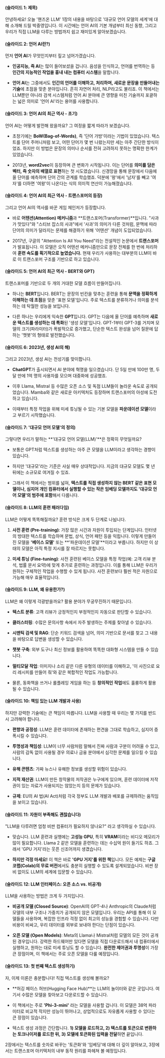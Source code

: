 #### **(슬라이드 1: 제목)**

안녕하세요! 오늘 '핸즈온 LLM' 1장의 내용을 바탕으로 '대규모 언어 모델의 세계'에 대해 소개해 드릴 박중영입니다. 이 시간에는 언어 AI의 기본 개념부터 최신 동향, 그리고 우리가 직접 LLM을 다루는 방법까지 쉽고 재미있게 알아보겠습니다.

#### **(슬라이드 2: 언어 AI란?)**

먼저 **언어 AI**가 무엇인지부터 짚고 넘어가겠습니다.

- **인공지능, 즉 AI**는 많이 들어보셨을 겁니다. 음성을 인식하고, 언어를 번역하는 등 **인간의 지능적인 작업을 흉내 내는 컴퓨터 시스템**을 말합니다.
    
- **언어 AI**는 그중에서도 **인간의 언어를 이해하고, 처리하며, 새로운 문장을 만들어내는 기술**에 초점을 맞춘 분야입니다. 흔히 자연어 처리, NLP라고도 불리죠. 이 책에서는 LLM뿐만 아니라 검색 시스템처럼 언어 AI 분야에 큰 영향을 미친 기술까지 포괄하는 넓은 의미로 '언어 AI'라는 용어를 사용합니다.
    

#### **(슬라이드 3: 언어 AI의 최근 역사 - 초기)**

언어 AI는 어떻게 발전해 왔을까요? 그 여정을 짧게 따라가 보겠습니다.

- 초창기에는 **BoW(Bag-of-Words)**, 즉 '단어 가방'이라는 기법이 있었습니다. 텍스트를 단어 주머니처럼 보고, 어떤 단어가 몇 번 나왔는지만 세는 아주 간단한 방식이었죠. 하지만 이 방법은 문장의 의미나 순서를 전혀 고려하지 못하는 명확한 한계가 있었습니다.
    
- 2013년, **word2vec**이 등장하며 큰 변화가 시작됩니다. 이는 단어를 **의미를 담은 벡터, 즉 숫자의 배열로 표현**하는 첫 시도였습니다. 신경망을 통해 문장에서 다음에 올 단어를 예측하며 단어 간의 관계를 학습했죠. 덕분에 '왕'에서 '남자'를 빼고 '여자'를 더하면 '여왕'이 나온다는 식의 의미적 연산이 가능해졌습니다.
    

#### **(슬라이드 4: 언어 AI의 최근 역사 - 트랜스포머의 등장)**

그리고 언어 AI의 역사를 바꾼 게임 체인저가 등장합니다.

- 바로 **어텐션(Attention) 메커니즘**과 **트랜스포머(Transformer)**입니다. "사과가 맛있다"와 "스티브 잡스의 사과"에서 '사과'의 의미가 다른 것처럼, 문맥에 따라 단어의 의미가 달라지는 문제를 해결하기 위해 '어텐션' 개념이 도입되었습니다.
    
- 2017년, 구글의 "Attention Is All You Need"라는 전설적인 논문에서 **트랜스포머**가 발표됩니다. 이 모델은 오직 어텐션 메커니즘만으로 문장 전체를 한 번에 처리하여 **훈련 속도를 획기적으로 높였습니다.** 현재 우리가 사용하는 대부분의 LLM이 바로 이 트랜스포머 구조를 기반으로 하고 있습니다.
    

#### **(슬라이드 5: 언어 AI의 최근 역사 - BERT와 GPT)**

트랜스포머를 기반으로 두 개의 거대한 모델 흐름이 만들어집니다.

- 하나는 **BERT**입니다. BERT는 문장의 빈칸을 맞추는 훈련을 통해 **문맥을 정확하게 이해하는 데 초점**을 맞춘 '표현 모델'입니다. 주로 텍스트를 분류하거나 의미를 분석하는 데 탁월한 성능을 보입니다.
    
- 다른 하나는 우리에게 익숙한 **GPT**입니다. GPT는 다음에 올 단어를 예측하며 **새로운 텍스트를 생성하는 데 특화**된 '생성 모델'입니다. GPT-1부터 GPT-3를 거치며 모델의 크기(파라미터)가 폭발적으로 증가했고, 단순한 텍스트 완성을 넘어 질문에 답하는 '챗봇'의 형태로 발전했습니다.
    

#### **(슬라이드 6: 2023년, 생성 AI의 해)**

그리고 2023년, 생성 AI는 전성기를 맞이합니다.

- **ChatGPT**가 출시되면서 AI 분야에 혁명을 일으켰습니다. 단 5일 만에 100만 명, 두 달 만에 1억 명의 사용자를 모으며 대중화에 성공했죠.
    
- 이후 Llama, Mistral 등 수많은 오픈 소스 및 독점 LLM들이 놀라운 속도로 공개되었습니다. Mamba와 같은 새로운 아키텍처도 등장하며 트랜스포머의 아성에 도전하고 있습니다.
    
- 이때부터 특정 작업을 위해 미세 튜닝될 수 있는 기본 모델을 **파운데이션 모델**이라고 부르기 시작했습니다.
    

#### **(슬라이드 7: '대규모 언어 모델'의 정의)**

그렇다면 우리가 말하는 **'대규모 언어 모델(LLM)'**은 정확히 무엇일까요?

- 보통은 GPT처럼 텍스트를 생성하는 아주 큰 모델을 LLM이라고 생각하는 경향이 있습니다.
    
- 하지만 '대규모'라는 기준은 사실 매우 상대적입니다. 지금의 대규모 모델도 몇 년 뒤에는 소규모로 여겨질 수 있죠.
    
- 그래서 이 책에서는 범위를 넓혀, **텍스트를 직접 생성하지 않는 BERT 같은 표현 모델이나, 심지어 개인 컴퓨터에서 실행할 수 있는 작은 임베딩 모델까지도 '대규모 언어 모델'의 범주에 포함**해서 다룹니다.
    

#### **(슬라이드 8: LLM의 훈련 패러다임)**

LLM은 어떻게 똑똑해질까요? 훈련 방식은 크게 두 단계로 나뉩니다.

1. **사전 훈련 (Pre-training)**: 가장 많은 시간과 자원이 투입되는 단계입니다. 인터넷의 방대한 텍스트를 학습하며 문법, 상식, 언어 패턴 등을 익힙니다. 이렇게 만들어진 모델을 **'베이스 모델'** 또는 **'파운데이션 모델'**이라고 부릅니다. 하지만 이 상태의 모델은 아직 특정 지시를 잘 따르지는 못합니다.
    
2. **미세 튜닝 (Fine-tuning)**: 사전 훈련된 베이스 모델을 특정 작업(예: 고객 리뷰 분석, 법률 문서 요약)에 맞게 추가로 훈련하는 과정입니다. 이를 통해 LLM은 우리가 원하는 구체적인 작업을 수행할 수 있게 됩니다. 사전 훈련보다 훨씬 적은 자원으로 가능해 매우 효율적입니다.
    

#### **(슬라이드 9: LLM, 왜 유용한가?)**

LLM은 왜 이렇게 각광받을까요? 활용 분야가 무궁무진하기 때문입니다.

- **텍스트 분류**: 고객 리뷰가 긍정적인지 부정적인지 자동으로 판단할 수 있습니다.
    
- **클러스터링**: 수많은 문의사항 속에서 자주 발생하는 주제를 찾아낼 수 있습니다.
    
- **시맨틱 검색 및 RAG**: 단순 키워드 검색을 넘어, 의미 기반으로 문서를 찾고 그 내용을 바탕으로 답변을 생성할 수 있습니다.
    
- **챗봇 구축**: 외부 도구나 최신 정보를 활용하여 똑똑한 대화형 시스템을 만들 수 있습니다.
    
- **멀티모달 작업**: 이미지나 소리 같은 다른 유형의 데이터를 이해하고, '이 사진으로 요리 레시피를 만들어 줘'와 같은 복합적인 작업도 가능합니다.
    
- 물론, 동화책을 쓰거나 롤플레잉 게임을 하는 등 **창의적인 작업**에도 훌륭하게 활용될 수 있습니다.
    

#### **(슬라이드 10: 책임 있는 LLM 개발과 사용)**

하지만 강력한 기술에는 큰 책임이 따릅니다. LLM을 사용할 때 우리는 몇 가지를 반드시 고려해야 합니다.

- **편향과 공정성**: LLM은 훈련 데이터에 존재하는 편견을 그대로 학습하고, 심지어 증폭시킬 수 있습니다.
    
- **투명성과 책임성**: LLM이 너무 사람처럼 말해서 진짜 사람과 구분이 어려울 수 있고, 사람의 감독 없이 사용될 경우 의료나 금융 분야에서 심각한 문제를 일으킬 수 있습니다.
    
- **유해 콘텐츠**: 가짜 뉴스나 유해한 정보를 생성할 위험이 있습니다.
    
- **지적 재산권**: LLM이 만든 창작물의 저작권은 누구에게 있으며, 훈련 데이터에 저작권이 있는 자료가 사용되지는 않았는지 등의 문제가 있습니다.
    
- **규제**: EU의 AI 법(AI Act)처럼 각국 정부도 LLM 개발과 배포를 규제하려는 움직임을 보이고 있습니다.
    

#### **(슬라이드 11: 자원이 부족해도 괜찮습니다)**

"LLM을 다루려면 엄청 비싼 컴퓨터가 필요하지 않나요?" 라고 생각하실 수 있습니다.

- 맞습니다. LLM 훈련과 실행에는 **고성능 GPU**, 특히 **VRAM**이라는 비디오 메모리가 많이 필요합니다. Llama 2 같은 모델을 훈련하는 데는 수십억 원이 들기도 하죠. 그래서 'GPU 거지'라는 웃픈 신조어까지 생겼습니다.
    
- **하지만 걱정 마세요!** 이 책은 바로 **'GPU 거지'를 위한 책**입니다. 모든 예제는 **구글 코랩(Colab)의 무료 버전**에서도 충분히 실행할 수 있도록 설계되었습니다. 비싼 장비 없이도 LLM의 세계에 입문할 수 있습니다.
    

#### **(슬라이드 12: LLM 인터페이스: 오픈 소스 vs. 비공개)**

LLM을 사용하는 방법은 크게 두 가지입니다.

- **비공개 모델 (Closed Source)**: OpenAI의 GPT-4나 Anthropic의 Claude처럼 모델의 내부 구조나 가중치가 공개되지 않은 모델입니다. 우리는 API를 통해 이 모델들을 사용하며, 복잡한 인프라 걱정 없이 최고의 성능을 경험할 수 있습니다. 다만 비용이 비싸고, 우리 데이터를 외부로 보내야 한다는 단점이 있습니다.
    
- **오픈 모델 (Open Models)**: Meta의 Llama나 Mistral처럼 모델의 모든 것이 공개된 경우입니다. 강력한 하드웨어만 있다면 모델을 직접 다운로드해서 내 컴퓨터에서 실행하고, 원하는 대로 미세 튜닝도 할 수 있습니다. **완전한 제어권과 투명성**이 가장 큰 장점이며, 이 책에서는 주로 오픈 모델을 다룰 예정입니다.
    

#### **(슬라이드 13: 첫 번째 텍스트 생성하기)**

자, 이제 이론은 충분합니다! 직접 텍스트를 생성해 볼까요?

- **허깅 페이스 허브(Hugging Face Hub)**는 LLM의 놀이터와 같은 곳입니다. 여기서 수많은 모델을 찾아보고 다운로드할 수 있습니다.
    
- 이 책에서는 주로 **'Phi-3-mini'** 라는 모델을 사용할 겁니다. 이 모델은 38억 파라미터로 비교적 작지만 성능이 뛰어나고, 상업적으로도 자유롭게 사용할 수 있다는 큰 장점이 있습니다.
    
- 텍스트 생성 과정은 간단합니다. **1) 모델을 로드하고, 2) 텍스트를 토큰으로 변환하는 토크나이저를 로드한 뒤, 3) 모델에 토큰화된 입력을 전달**하면 끝입니다.
    

2장에서는 텍스트를 숫자로 바꾸는 '토큰화'와 '임베딩'에 대해 더 깊이 알아보고, 3장에서는 트랜스포머 아키텍처의 내부 동작 원리를 파헤쳐 볼 예정입니다.